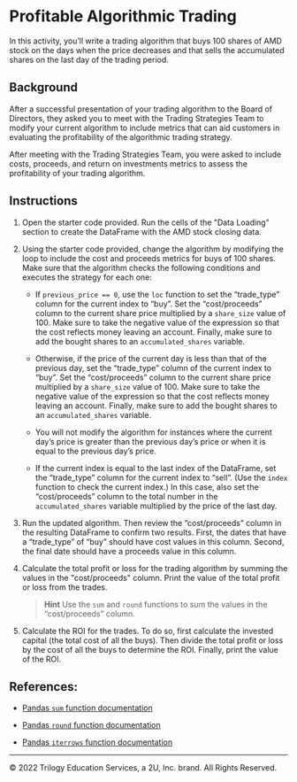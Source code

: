 # Profitable Algorithmic Trading

In this activity, you’ll write a trading algorithm that buys 100 shares of AMD stock on the days when the price decreases and that sells the accumulated shares on the last day of the trading period.

## Background

After a successful presentation of your trading algorithm to the Board of Directors, they asked you to meet with the Trading Strategies Team to modify your current algorithm to include metrics that can aid customers in evaluating the profitability of the algorithmic trading strategy.

After meeting with the Trading Strategies Team, you were asked to include costs, proceeds, and return on investments metrics to assess the profitability of your trading algorithm.

## Instructions

1. Open the starter code provided. Run the cells of the "Data Loading" section to create the DataFrame with the AMD stock closing data.

2. Using the starter code provided, change the algorithm by modifying the loop to include the cost and proceeds metrics for buys of 100 shares. Make sure that the algorithm checks the following conditions and executes the strategy for each one:

    * If `previous_price == 0`, use the `loc` function to set the “trade_type” column for the current index to “buy”. Set the “cost/proceeds” column to the current share price multiplied by a `share_size` value of 100. Make sure to take the negative value of the expression so that the cost reflects money leaving an account. Finally, make sure to add the bought shares to an `accumulated_shares` variable.

    * Otherwise, if the price of the current day is less than that of the previous day, set the “trade_type” column of the current index to “buy”. Set the “cost/proceeds” column to the current share price multiplied by a `share_size` value of 100. Make sure to take the negative value of the expression so that the cost reflects money leaving an account. Finally, make sure to add the bought shares to an `accumulated_shares` variable.

    * You will not modify the algorithm for instances where the current day’s price is greater than the previous day’s price or when it is equal to the previous day’s price.

    * If the current index is equal to the last index of the DataFrame, set the “trade_type” column for the current index to “sell”. (Use the `index` function to check the current index.) In this case, also set the “cost/proceeds” column to the total number in the `accumulated_shares` variable multiplied by the price of the last day.

3. Run the updated algorithm. Then review the “cost/proceeds” column in the resulting DataFrame to confirm two results. First, the dates that have a “trade_type” of “buy” should have cost values in this column. Second, the final date should have a proceeds value in this column.

4. Calculate the total profit or loss for the trading algorithm by summing the values in the "cost/proceeds" column. Print the value of the total profit or loss from the trades.

    > **Hint** Use the `sum` and `round` functions to sum the values in the “cost/proceeds” column.

5. Calculate the ROI for the trades. To do so, first calculate the invested capital (the total cost of all the buys). Then divide the total profit or loss by the cost of all the buys to determine the ROI. Finally, print the value of the ROI.

## References:

* [Pandas `sum` function documentation](https://pandas.pydata.org/docs/reference/api/pandas.DataFrame.sum.html)

* [Pandas `round` function documentation](https://pandas.pydata.org/docs/reference/api/pandas.DataFrame.round.html)

* [Pandas `iterrows` function documentation](https://pandas.pydata.org/pandas-docs/stable/reference/api/pandas.DataFrame.iterrows.html)

---

© 2022 Trilogy Education Services, a 2U, Inc. brand. All Rights Reserved.
